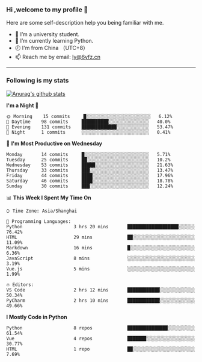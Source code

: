 ### Hi ,welcome to my profile 👋
Here are some self-description help you being familiar with me.
<!--
**liuyunfz/liuyunfz** is a ✨ _special_ ✨ repository because its `README.md` (this file) appears on your GitHub profile.
- 👯 I’m looking to collaborate on ...
- 🤔 I’m looking for help with ...
Here are some ideas to get you started:
-->
- 🏫 I’m a university student.
- 💪 I’m currently learning Python.
- 🕗 I'm from China （UTC+8）
- 📫 Reach me by email: [ly@6yfz.cn](mailto:ly@6yfz.cn)
  
---
### Following is my stats
  
[![Anurag's github stats](https://github-readme-stats.vercel.app/api?username=liuyunfz)](https://github.com/anuraghazra/github-readme-stats)
  
<!--START_SECTION:waka-->
**I'm a Night 🦉** 

```text
🌞 Morning    15 commits     █░░░░░░░░░░░░░░░░░░░░░░░░   6.12% 
🌆 Daytime    98 commits     ██████████░░░░░░░░░░░░░░░   40.0% 
🌃 Evening    131 commits    █████████████░░░░░░░░░░░░   53.47% 
🌙 Night      1 commits      ░░░░░░░░░░░░░░░░░░░░░░░░░   0.41%

```
📅 **I'm Most Productive on Wednesday** 

```text
Monday       14 commits     █░░░░░░░░░░░░░░░░░░░░░░░░   5.71% 
Tuesday      25 commits     ██░░░░░░░░░░░░░░░░░░░░░░░   10.2% 
Wednesday    53 commits     █████░░░░░░░░░░░░░░░░░░░░   21.63% 
Thursday     33 commits     ███░░░░░░░░░░░░░░░░░░░░░░   13.47% 
Friday       44 commits     ████░░░░░░░░░░░░░░░░░░░░░   17.96% 
Saturday     46 commits     ████░░░░░░░░░░░░░░░░░░░░░   18.78% 
Sunday       30 commits     ███░░░░░░░░░░░░░░░░░░░░░░   12.24%

```


📊 **This Week I Spent My Time On** 

```text
⌚︎ Time Zone: Asia/Shanghai

💬 Programming Languages: 
Python                   3 hrs 20 mins       ███████████████████░░░░░░   76.42% 
HTML                     29 mins             ██░░░░░░░░░░░░░░░░░░░░░░░   11.09% 
Markdown                 16 mins             █░░░░░░░░░░░░░░░░░░░░░░░░   6.36% 
JavaScript               8 mins              ░░░░░░░░░░░░░░░░░░░░░░░░░   3.19% 
Vue.js                   5 mins              ░░░░░░░░░░░░░░░░░░░░░░░░░   1.99%

🔥 Editors: 
VS Code                  2 hrs 12 mins       ████████████░░░░░░░░░░░░░   50.34% 
PyCharm                  2 hrs 10 mins       ████████████░░░░░░░░░░░░░   49.66%

```

**I Mostly Code in Python** 

```text
Python                   8 repos             ███████████████░░░░░░░░░░   61.54% 
Vue                      4 repos             ███████░░░░░░░░░░░░░░░░░░   30.77% 
HTML                     1 repo              ██░░░░░░░░░░░░░░░░░░░░░░░   7.69%

```



<!--END_SECTION:waka-->
